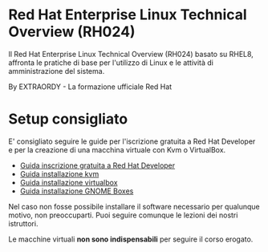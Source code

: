 # Red Hat Enterprise Linux Technical Overview (RH024)

Il Red Hat Enterprise Linux Technical Overview (RH024) basato su RHEL8, affronta le pratiche di base per l'utilizzo di Linux e le attività di amministrazione del sistema.

By EXTRAORDY - La formazione ufficiale Red Hat

# Setup consigliato

E' consigliato seguire le guide per l'iscrizione gratuita a Red Hat Developer e per la creazione di una macchina virtuale con Kvm o VirtualBox.

- [Guida inscrizione gratuita a Red Hat Developer](guides/rhdev-subscribe/README.md)
- [Guida installazione kvm](guides/kvm-install/README.md)
- [Guida installazione virtualbox](guides/vbox-install/README.md)
- [Guida installazione GNOME Boxes](guides/boxes-install/README.md)

Nel caso non fosse possibile installare il software necessario per qualunque motivo, non preoccuparti. 
Puoi seguire comunque le lezioni dei nostri istruttori. 

Le macchine virtuali **non sono indispensabili** per seguire il corso erogato.
